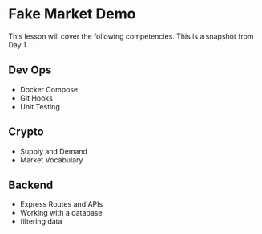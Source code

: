 # Fake Market Demo 

This lesson will cover the following competencies. This is a snapshot from Day 1.  

## Dev Ops 
* Docker Compose
* Git Hooks
* Unit Testing

## Crypto 
* Supply and Demand
* Market Vocabulary

## Backend 
* Express Routes and APIs
* Working with a database
* filtering data
